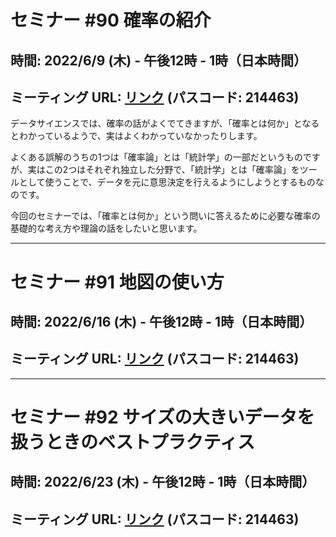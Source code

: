 # セミナー #90 確率の紹介

## 時間: 2022/6/9 (木) - 午後12時 - 1時（日本時間）

## ミーティング URL: [リンク](https://us02web.zoom.us/j/331585134?pwd=VGVyeXBRWjFMT2hESFdhSU45Z2d0dz09) (パスコード: 214463)

データサイエンスでは、確率の話がよくでてきますが、「確率とは何か」となるとわかっているようで、実はよくわかっていなかったりします。

よくある誤解のうちの1つは「確率論」とは「統計学」の一部だというものですが、実はこの2つはそれぞれ独立した分野で、「統計学」とは「確率論」をツールとして使うことで、データを元に意思決定を行えるようにしようとするものなのです。

今回のセミナーでは、「確率とは何か」という問いに答えるために必要な確率の基礎的な考え方や理論の話をしたいと思います。

----

# セミナー #91 地図の使い方

## 時間: 2022/6/16 (木) - 午後12時 - 1時（日本時間）

## ミーティング URL: [リンク](https://us02web.zoom.us/j/331585134?pwd=VGVyeXBRWjFMT2hESFdhSU45Z2d0dz09) (パスコード: 214463)

----

# セミナー #92 サイズの大きいデータを扱うときのベストプラクティス

## 時間: 2022/6/23 (木) - 午後12時 - 1時（日本時間）

## ミーティング URL: [リンク](https://us02web.zoom.us/j/331585134?pwd=VGVyeXBRWjFMT2hESFdhSU45Z2d0dz09) (パスコード: 214463)
